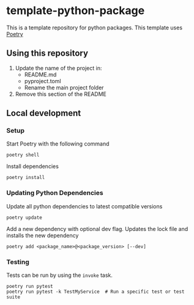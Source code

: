 # template-python-package

This is a template repository for python packages.
This template uses [Poetry](https://python-poetry.org/docs/#installation)

## Using this repository
1. Update the name of the project in:
    - README.md
    - pyproject.toml
    - Rename the main project folder 
2. Remove this section of the README 

## Local development

### Setup

Start Poetry with the following command

```shell
poetry shell
```

Install dependencies

```shell
poetry install
```

### Updating Python Dependencies

Update all python dependencies to latest compatible versions

```shell
poetry update
```

Add a new dependency with optional dev flag. Updates the lock file and installs the new dependency

```shell
poetry add <package_name>@<package_version> [--dev]
```

### Testing

Tests can be run by using the `invoke` task.

```shell
poetry run pytest
poetry run pytest -k TestMyService  # Run a specific test or test suite
```
